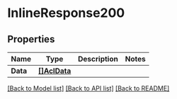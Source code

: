 # InlineResponse200

## Properties

Name | Type | Description | Notes
------------ | ------------- | ------------- | -------------
**Data** | [**[]AclData**](AclData.md) |  | 

[[Back to Model list]](../README.md#documentation-for-models) [[Back to API list]](../README.md#documentation-for-api-endpoints) [[Back to README]](../README.md)


